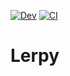 [![Dev](https://img.shields.io/badge/docs-dev-blue.svg)](https://github.com/albert-de-montserrat/NDLerp.jl/dev/)
[![CI](https://https://github.com/albert-de-montserrat/NDLerp.jl/actions/workflows/CI.yml/badge.svg)](https://github.com/albert-de-montserrat/NDLerp.jl/actions/workflows/blank.yml)

# Lerpy